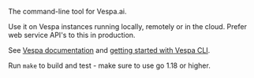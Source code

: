 <!-- Copyright Yahoo. Licensed under the terms of the Apache 2.0 license. See LICENSE in the project root. -->

The command-line tool for Vespa.ai.

Use it on Vespa instances running locally, remotely or in the cloud.
Prefer web service API's to this in production.

See [Vespa documentation](https://docs.vespa.ai) and [getting started with Vespa
CLI](https://docs.vespa.ai/en/vespa-cli.html).

Run `make` to build and test - make sure to use go 1.18 or higher.

